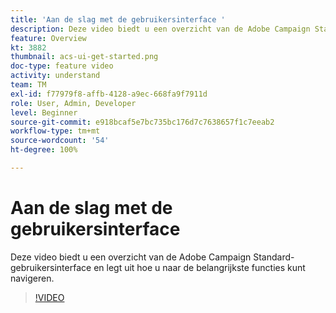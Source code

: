 ```yaml
---
title: 'Aan de slag met de gebruikersinterface '
description: Deze video biedt u een overzicht van de Adobe Campaign Standard-gebruikersinterface en de belangrijkste functies.
feature: Overview
kt: 3882
thumbnail: acs-ui-get-started.png
doc-type: feature video
activity: understand
team: TM
exl-id: f77979f8-affb-4128-a9ec-668fa9f7911d
role: User, Admin, Developer
level: Beginner
source-git-commit: e918bcaf5e7bc735bc176d7c7638657f1c7eeab2
workflow-type: tm+mt
source-wordcount: '54'
ht-degree: 100%

---
```


# Aan de slag met de gebruikersinterface

Deze video biedt u een overzicht van de Adobe Campaign Standard-gebruikersinterface en legt uit hoe u naar de belangrijkste functies kunt navigeren.

>[!VIDEO](https://video.tv.adobe.com/v/18469?quality=12)
